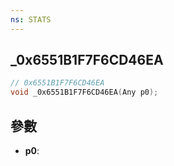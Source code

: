 ```yaml
---
ns: STATS
---
```

## _0x6551B1F7F6CD46EA

```c
// 0x6551B1F7F6CD46EA
void _0x6551B1F7F6CD46EA(Any p0);
```


## 參數
* **p0**: 

